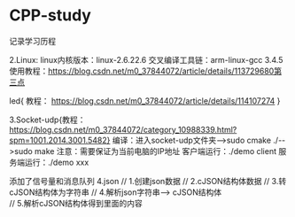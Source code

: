 # CPP-study
记录学习历程

2.Linux:
linux内核版本：linux-2.6.22.6
交叉编译工具链：arm-linux-gcc 3.4.5  使用教程：https://blog.csdn.net/m0_37844072/article/details/113729680第三点

led{ 教程： https://blog.csdn.net/m0_37844072/article/details/114107274  }

3.Socket-udp{教程：https://blog.csdn.net/m0_37844072/category_10988339.html?spm=1001.2014.3001.5482}
编译：进入socket-udp文件夹-->sudo cmake ./-->sudo make 
注意：需要保证为当前电脑的IP地址
客户端运行：./demo client
服务端运行：./demo xxx

添加了信号量和消息队列
4.json
//  1.创建json数据
//  2.cJSON结构体数据
//  3.转cJSON结构体为字符串
//  4.解析json字符串--> cJSON结构体  
//  5.解析cJSON结构体得到里面的内容

